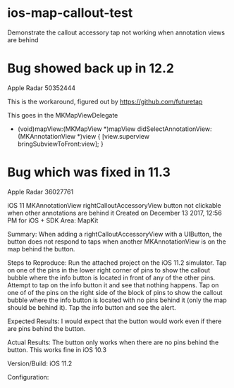 # ios-map-callout-test
Demonstrate the callout accessory tap not working when annotation views are behind

# Bug showed back up in 12.2

Apple Radar 50352444 

This is the workaround, figured out by https://github.com/futuretap

This goes in the MKMapViewDelegate

- (void)mapView:(MKMapView *)mapView didSelectAnnotationView:(MKAnnotationView *)view {
    [view.superview bringSubviewToFront:view];
}


# Bug which was fixed in 11.3
Apple Radar 36027761

iOS 11 MKAnnotationView rightCalloutAccessoryView button not clickable when other annotations are behind it
Created on December 13 2017, 12:56 PM for iOS + SDK
Area:
MapKit

Summary:
When adding a rightCalloutAccessoryView with a UIButton, the button does not respond to taps when another MKAnnotationView is on the map behind the button.

Steps to Reproduce:
Run the attached project on the iOS 11.2 simulator.
Tap on one of the pins in the lower right corner of pins to show the callout bubble where the info button is located in front of any of the other pins.
Attempt to tap on the info button it and see that nothing happens.
Tap on one of of the pins on the right side of the block of pins to show the callout bubble where the info button is located with no pins behind it (only the map should be behind it).
Tap the info button and see the alert.

Expected Results:
I would expect that the button would work even if there are pins behind the button.

Actual Results:
The button only works when there are no pins behind the button.  This works fine in iOS 10.3

Version/Build:
iOS 11.2

Configuration:
